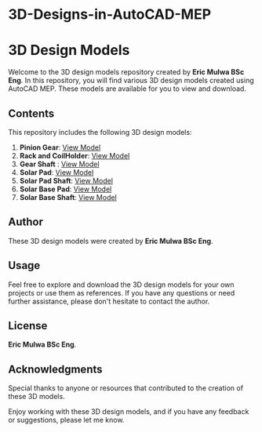 # 3D-Designs-in-AutoCAD-MEP

# 3D Design Models

Welcome to the 3D design models repository created by **Eric Mulwa BSc Eng**. In this repository, you will find various 3D design models created using AutoCAD MEP. These models are available for you to view and download.

## Contents

This repository includes the following 3D design models:

1. **Pinion Gear**: [View Model](Pinion_Gear_[2].dwg)
2. **Rack and CoilHolder**: [View Model](Rack_CoilHolder_[2].dwg)
3. **Gear Shaft** : [View Model](Gear_Shaft.dwg)
4. **Solar Pad**: [View Model](Solar_Pad.dwg)
5. **Solar Pad Shaft**: [View Model](Solar_Pad_Shaft.dwg)
6. **Solar Base Pad**: [View Model](Solar_Base_Pad.dwg)
7. **Solar Base Shaft**: [View Model](Solar_Base_Shaft.dwg) 

## Author

These 3D design models were created by **Eric Mulwa BSc Eng**.

## Usage

Feel free to explore and download the 3D design models for your own projects or use them as references.
If you have any questions or need further assistance, please don't hesitate to contact the author.

## License

**Eric Mulwa BSc Eng**.

## Acknowledgments

Special thanks to anyone or resources that contributed to the creation of these 3D models.

Enjoy working with these 3D design models, and if you have any feedback or suggestions, please let me know.
